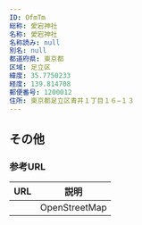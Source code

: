 ```yaml
---
ID: OfmTm
総称: 愛宕神社
名称: 愛宕神社
名称読み: null
別名: null
都道府県: 東京都
区域: 足立区
緯度: 35.7750233
経度: 139.814708
郵便番号: 1200012
住所: 東京都足立区青井１丁目１６−１３
---
```


## その他

### 参考URL

| URL | 説明          |
| --- | ------------- |
|     | OpenStreetMap |

